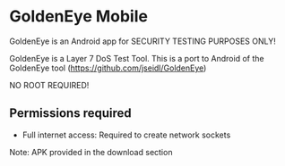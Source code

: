 GoldenEye Mobile
================

GoldenEye is an Android app for SECURITY TESTING PURPOSES ONLY!

GoldenEye is a Layer 7 DoS Test Tool. This is a port to Android of the GoldenEye tool (https://github.com/jseidl/GoldenEye)

NO ROOT REQUIRED!

Permissions required
-------------------------
* Full internet access: Required to create network sockets


Note: APK provided in the download section

